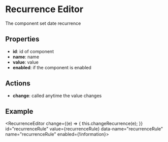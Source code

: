 # Recurrence Editor

The component set date recurrence

## Properties
* <b>id</b>: id of component
* <b>name</b>: name
* <b>value</b>: value
* <b>enabled</b>: if the component is enabled

## Actions

* <b>change</b>: called anytime the value changes

## Example

<RecurrenceEditor
    change={(e) => { this.changeRecurrence(e); }}
    id="recurrenceRule"
    value={recurrenceRule}
    data-name="recurrenceRule"
    name="recurrenceRule"
    enabled={!information}>
</RecurrenceEditor>